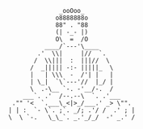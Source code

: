                     _ooOoo_
                   o8888888o
                   88" . "88
                   (| -_- |)
                   O\  =  /O
                ____/`---'\____
              .'  \\|     |//  `.
             /  \\|||  :  |||//  \
            /  _||||| -:- |||||_  \	
            |   | \\\  -  /'| |   |
            | \_|  `\`---'//  |_/ |
            \  .-\__ `-. -'__/-.  /
          ___`. .'  /--.--\  `. .'___
       ."" '<  `.___\_<|>_/___.' _> \"".
      | | :  `- \`. ;`. _/; .'/ /  .' ; |
      \  \ `-.   \_\_`. _.'_/_/  -' _.' /



                                                               






